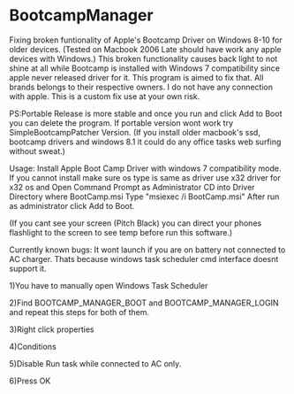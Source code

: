 # BootcampManager
Fixing broken funtionality of Apple's Bootcamp Driver on Windows 8-10 for older devices. (Tested on Macbook 2006 Late should have work any apple devices with Windows.) This broken functionality causes back light to not shine at all while Bootcamp is installed with Windows 7 compatibility since apple never released driver for it. This program is aimed to fix that. All brands belongs to their respective owners. I do not have any connection with apple. This is a custom fix use at your own risk. 

PS:Portable Release is more stable and once you run and click Add to Boot you can delete the program.
If portable version wont work try SimpleBootcampPatcher Version.
(If you install older macbook's ssd, bootcamp drivers and windows 8.1 it could do any office tasks web surfing without sweat.)

Usage:
Install Apple Boot Camp Driver with windows 7 compatibility mode.
If you cannot install make sure os type is same as driver use x32 driver for x32 os and Open Command Prompt as Administrator
CD into Driver Directory where BootCamp.msi
Type  "msiexec /i BootCamp.msi"
After run as administrator click Add to Boot.

(If you cant see your screen (Pitch Black) you can direct your phones flashlight to the screen to see temp before run this software.)

Currently known bugs: It wont launch if you are on battery not connected to AC charger. Thats because windows task scheduler cmd interface doesnt support it.
 
1)You have to manually open Windows Task Scheduler

2)Find BOOTCAMP_MANAGER_BOOT and BOOTCAMP_MANAGER_LOGIN and repeat this steps for both of them.

3)Right click properties

4)Conditions

5)Disable Run task while connected to AC only.

6)Press OK

